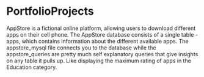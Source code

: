 # PortfolioProjects
AppStore is a fictional online platform, allowing users to download different apps on their cell phone.
The AppStore database consists of a single table - apps, which contains information about the different available apps.
The appstore_mysql file connects you to the database while the appstore_queries are pretty much self explanatory queries that give insights on any table it pulls up.  Like displaying the maximum rating of apps in the Education category.   
